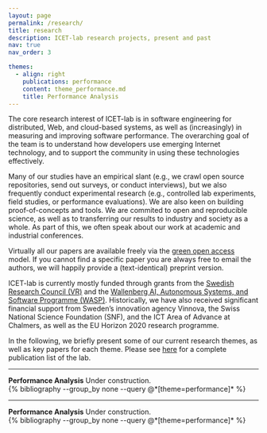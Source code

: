 ```yaml
---
layout: page
permalink: /research/
title: research 
description: ICET-lab research projects, present and past
nav: true
nav_order: 3

themes:
  - align: right
    publications: performance
    content: theme_performance.md
    title: Performance Analysis
---
```


The core research interest of ICET-lab is in software engineering for distributed, Web, and cloud-based systems, as well as (increasingly) in measuring and improving software performance. The overarching goal of the team is to understand how developers use emerging Internet technology, and to support the community in using these technologies effectively.

Many of our studies have an empirical slant (e.g., we crawl open source repositories, send out surveys, or conduct interviews), but we also frequently conduct experimental research (e.g., controlled lab experiments, field studies, or performance evaluations). We are also keen on building proof-of-concepts and tools. We are commited to open and reproducible science, as well as to transferring our results to industry and society as a whole. As part of this, we often speak about our work at academic and industrial conferences.

Virtually all our papers are available freely via the <a href="https://avandeursen.com/2016/11/06/green-open-access-faq/">green open access</a> model. If you cannot find a specific paper you are always free to email the authors, we will happily provide a (text-identical) preprint version.

ICET-lab is currently mostly funded through grants from the <a href="http://vr.se/">Swedish Research Council (VR)</a> and the <a href="http://wasp-sweden.org/">Wallenberg AI, Autonomous Systems, and Software Programme (WASP)</a>. Historically, we have also received significant financial support from Sweden’s innovation agency Vinnova, the Swiss National Science Foundation (SNF), and the ICT Area of Advance at Chalmers, as well as the EU Horizon 2020 research programme.

In the following, we briefly present some of our current research themes, as well as key papers for each theme. Please see <a href="https://icetlab.github.io/icetlab/publications/">here</a> for a complete publication list of the lab.

---

<div class="row">
  <div class="col-md-6">
    <b>Performance Analysis</b>
    Under construction.
  </div>
  <div class="col-md-6">
    <div class="publications">
        {% bibliography --group_by none --query @*[theme=performance]* %}
    </div>
  </div>
</div>

---

<div class="row">
  <div class="col-md-6">
    <b>Performance Analysis</b>
    Under construction.
  </div>
  <div class="col-md-6">
    <div class="publications">
        {% bibliography --group_by none --query @*[theme=performance]* %}
    </div>
  </div>
</div>